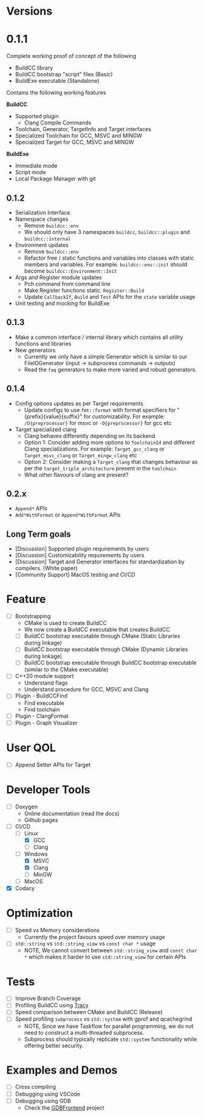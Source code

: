 # Versions

# 0.1.1

Complete working proof of concept of the following

- BuildCC library
- BuildCC bootstrap "script" files (Basic)
- BuildExe executable (Standalone)

Contains the following working features

**BuildCC**
- Supported plugin
  - Clang Compile Commands
- Toolchain, Generator, TargetInfo and Target interfaces
- Specialized Toolchain for GCC, MSVC and MINGW
- Specialized Target for GCC, MSVC and MINGW

**BuildExe**
- Immediate mode
- Script mode
- Local Package Manager with git

## 0.1.2

- Serialization Interface
- Namespace changes
  - Remove ``buildcc::env``
  - We should only have 3 namespaces ``buildcc``, ``buildcc::plugin`` and ``buildcc::internal``
- Environment updates
  - Remove ``buildcc::env``
  - Refactor free / static functions and variables into classes with static members and variables. For example. ``buildcc::env::init`` should become ``buildcc::Environment::Init``
- Args and Register module updates
  - Pch command from command line
  - Make Register functions static. ``Register::Build``
  - Update ``CallbackIf``, ``Build`` and ``Test`` APIs for the ``state`` variable usage
- Unit testing and mocking for BuildExe

## 0.1.3

- Make a common interface / internal library which contains all utility functions and libraries
- New generators
  - Currently we only have a simple Generator which is similar to our FileIOGenerator (input -> subprocess commands -> outputs)
  - Read the ``faq`` generators to make more varied and robust generators.

## 0.1.4

- Config options updates as per Target requirements
  - Update configs to use ``fmt::format`` with format specifiers for "{prefix}{value}{suffix}" for customizability. For example: `/D{preprocessor}` for msvc or `-D{preprocessor}` for gcc etc
- Target specialized clang
  - Clang behaves differently depending on its backend
  - Option 1: Consider adding more options to ``ToolchainId`` and different Clang specializations. For example: ``Target_gcc_clang`` or ``Target_msvc_clang`` or ``Target_mingw_clang`` etc
  - Option 2: Consider making a ``Target_clang`` that changes behaviour as per the ``target_triple_architecture`` present in the ``toolchain``
  - What other flavours of clang are present?

## 0.2.x

- `Append*` APIs
- `Add*WithFormat` or `Append*WithFormat` APIs

## Long Term goals

- [Discussion] Supported plugin requirements by users
- [Discussion] Customizability requirements by users
- [Discussion] Target and Generator interfaces for standardization by compilers. (White paper)
- [Community Support] MacOS testing and CI/CD

# Feature

- [ ] Bootstrapping
  - CMake is used to create BuildCC
  - We now create a BuildCC executable that creates BuildCC
  - [ ] BuildCC bootstrap executable through CMake (Static Libraries during linkage)
  - [ ] BuildCC bootstrap executable through CMake (Dynamic Libraries during linkage)
  - [ ] BuildCC bootstrap executable through BuildCC bootstrap executable (similar to the CMake executable)
- [ ] C++20 module support
  - Understand flags
  - Understand procedure for GCC, MSVC and Clang
- [ ] Plugin - BuildCCFind
  - Find executable
  - Find toolchain
- [ ] Plugin - ClangFormat
- [ ] Plugin - Graph Visualizer

# User QOL

- [ ] Append Setter APIs for Target

# Developer Tools

- [ ] Doxygen
  - Online documentation (read the docs)
  - Github pages
- [ ] CI/CD
  - [ ] Linux
    - [x] GCC
    - [ ] Clang
  - [ ] Windows
    - [x] MSVC
    - [x] Clang
    - [ ] MinGW
  - [ ] MacOS
- [x] Codacy

# Optimization

- [ ] Speed vs Memory considerations
  - Currently the project favours speed over memory usage
- [ ] `std::string` vs `std::string_view` vs `const char *` usage
  - NOTE, We cannot convert between `std::string_view` and `const char *` which makes it harder to use `std::string_view` for certain APIs

# Tests

- [ ] Improve Branch Coverage
- [ ] Profiling BuildCC using [Tracy](https://github.com/wolfpld/tracy)
- [ ] Speed comparison between CMake and BuildCC (Release)
- [ ] Speed profiling `subprocess` vs `std::system` with gprof and qcachegrind
  - NOTE, Since we have Taskflow for parallel programming, we do not need to construct a multi-threaded subprocess.
  - Subprocess should typically replicate `std::system` functionality while offering better security.

# Examples and Demos

- [ ] Cross compiling
- [ ] Debugging using VSCode
- [ ] Debugging using GDB
  - Check the [GDBFrontend](https://github.com/rohanrhu/gdb-frontend) project
